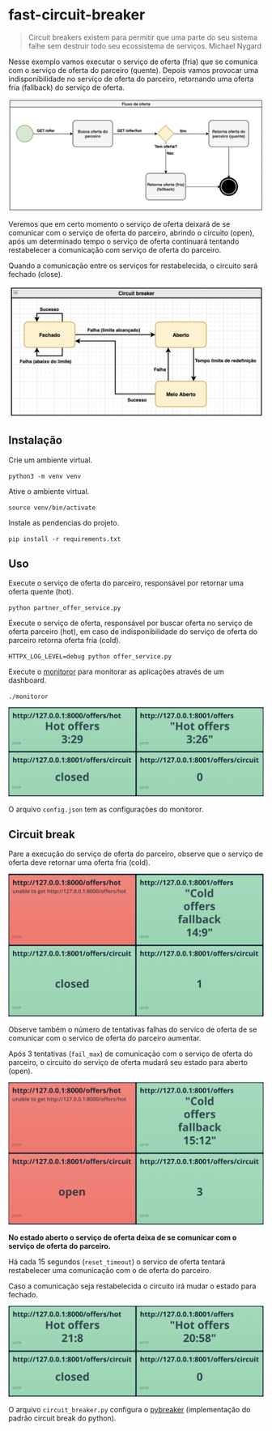 # fast-circuit-breaker

> Circuit breakers existem para permitir que uma parte do seu sistema falhe sem destruir todo seu ecossistema de serviços. Michael Nygard

Nesse exemplo vamos executar o serviço de oferta (fria) que se comunica com o serviço de oferta do parceiro (quente). Depois vamos provocar uma indisponibilidade no serviço de oferta do parceiro, retornando uma oferta fria (fallback) do serviço de oferta.

![Fluxo de oferta!](/imgs/offer-activity.png "Fluxo de oferta")

Veremos que em certo momento o serviço de oferta deixará de se comunicar com o serviço de oferta do parceiro, abrindo o circuito (open), após um determinado tempo o serviço de oferta continuará tentando restabelecer a comunicação com serviço de oferta do parceiro.

Quando a comunicação entre os serviços for restabelecida, o circuito será fechado (close).

![Estados do circuit breaker!](/imgs/circuit-breaker-states.png "Estados do circuit breaker")

## Instalação

Crie um ambiente virtual.

`python3 -m venv venv`

Ative o ambiente virtual.

`source venv/bin/activate`

Instale as pendencias do projeto.

`pip install -r requirements.txt`

## Uso

Execute o serviço de oferta do parceiro, responsável por retornar uma oferta quente (hot).

`python partner_offer_service.py`

Execute o serviço de oferta, responsável por buscar oferta no serviço de oferta parceiro (hot), em caso de indisponibilidade do serviço de oferta do parceiro retorna oferta fria (cold).

`HTTPX_LOG_LEVEL=debug python offer_service.py`

Execute o [monitoror](https://monitoror.com) para monitorar as aplicações através de um dashboard.

`./monitoror`

![Dashboard Monitoror!](/imgs/monitoror1.png "Dashboard Monitoror")

O arquivo `config.json` tem as configurações do monitoror.

## Circuit break

Pare a execução do serviço de oferta do parceiro, observe que o serviço de oferta deve retornar uma oferta fria (cold).

![Dashboard Monitoror!](/imgs/monitoror2.png "Dashboard Monitoror")

Observe também o número de tentativas falhas do servico de oferta de se comunicar com o servico de oferta do parceiro aumentar.

Após 3 tentativas (`fail_max`) de comunicação com o serviço de oferta do parceiro, o circuito do serviço de oferta mudará seu estado para aberto (open).

![Dashboard Monitoror!](/imgs/monitoror3.png "Dashboard Monitoror")

**No estado aberto o serviço de oferta deixa de se comunicar com o serviço de oferta do parceiro.**

Há cada 15 segundos (`reset_timeout`) o servico de oferta tentará restabelecer uma comunicação com o de oferta do parceiro.

Caso a comunicação seja restabelecida o circuito irá mudar o estado para fechado.

![Dashboard Monitoror!](/imgs/monitoror4.png "Dashboard Monitoror")

O arquivo `circuit_breaker.py` configura o [pybreaker](https://github.com/danielfm/pybreaker) (implementação do padrão circuit break do python).
